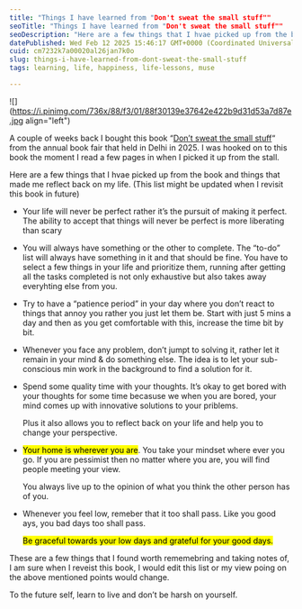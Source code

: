 ```yaml
---
title: "Things I have learned from "Don't sweat the small stuff""
seoTitle: "Things I have learned from "Don't sweat the small stuff""
seoDescription: "Here are a few things that I hvae picked up from the book and things that made me reflect back on my life. (This list might be updated when I revisit this b"
datePublished: Wed Feb 12 2025 15:46:17 GMT+0000 (Coordinated Universal Time)
cuid: cm7232k7a00020al26jan7k0o
slug: things-i-have-learned-from-dont-sweat-the-small-stuff
tags: learning, life, happiness, life-lessons, muse

---
```


![](https://i.pinimg.com/736x/88/f3/01/88f30139e37642e422b9d31d53a7d87e.jpg align="left")

A couple of weeks back I bought this book “[Don’t sweat the small stuff](https://www.amazon.in/DONT-SWEAT-SMALL-STUFF-ITS/dp/0786881852)“ from the annual book fair that held in Delhi in 2025. I was hooked on to this book the moment I read a few pages in when I picked it up from the stall.

Here are a few things that I hvae picked up from the book and things that made me reflect back on my life. (This list might be updated when I revisit this book in future)

* Your life will never be perfect rather it’s the pursuit of making it perfect. The ability to accept that things will never be perfect is more liberating than scary
    
* You will always have something or the other to complete. The “to-do” list will always have something in it and that should be fine. You have to select a few things in your life and prioritize them, running after getting all the tasks completed is not only exhaustive but also takes away everyhting else from you.
    
* Try to have a “patience period” in your day where you don’t react to things that annoy you rather you just let them be. Start with just 5 mins a day and then as you get comfortable with this, increase the time bit by bit.
    
* Whenever you face any problem, don’t jumpt to solving it, rather let it remain in your mind & do something else. The idea is to let your sub-conscious min work in the background to find a solution for it.
    
* Spend some quality time with your thoughts. It’s okay to get bored with your thoughts for some time becasuse we when you are bored, your mind comes up with innovative solutions to your priblems.
    
    Plus it also allows you to reflect back on your life and help you to change your perspective.
    
* <mark>Your home is wherever you are</mark>. You take your mindset where ever you go. If you are pessimist then no matter where you are, you will find people meeting your view.
    
    You always live up to the opinion of what you think the other person has of you.
    
* Whenever you feel low, remeber that it too shall pass. Like you good ays, you bad days too shall pass.
    
    <mark>Be graceful towards your low days and grateful for your good days.</mark>
    

These are a few things that I found worth rememebring and taking notes of, I am sure when I reveist this book, I would edit this list or my view poing on the above mentioned points would change.

To the future self, learn to live and don’t be harsh on yourself.